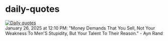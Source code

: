 # daily-quotes
[![Daily quotes](https://github.com/ceepu8/daily-quotes/actions/workflows/daily-quote.yml/badge.svg)](https://github.com/ceepu8/daily-quotes/actions/workflows/daily-quote.yml)<br/>
January 26, 2025 at 12:10 PM: "Money Demands That You Sell, Not Your Weakness To Men'S Stupidity, But Your Talent To Their Reason." - Ayn Rand
